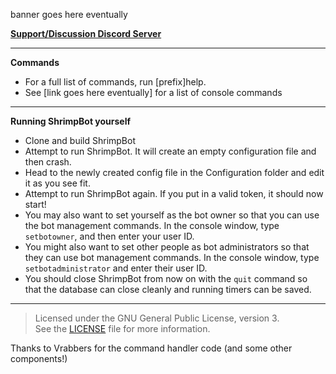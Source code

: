 banner goes here eventually

[**Support/Discussion Discord Server**](https://discord.gg/mFGFT8K)

---
**Commands**
- For a full list of commands, run [prefix]help.
- See [link goes here eventually] for a list of console commands

---
**Running ShrimpBot yourself**
- Clone and build ShrimpBot
- Attempt to run ShrimpBot. It will create an empty configuration file and then crash.
- Head to the newly created config file in the Configuration folder and edit it as you see fit.
- Attempt to run ShrimpBot again. If you put in a valid token, it should now start!
- You may also want to set yourself as the bot owner so that you can use the bot management commands. In the console window, type `setbotowner`, and then enter your user ID.
- You might also want to set other people as bot administrators so that they can use bot management commands. In the console window, type `setbotadministrator` and enter their user ID.
- You should close ShrimpBot from now on with the `quit` command so that the database can close cleanly and running timers can be saved.
---
> Licensed under the GNU General Public License, version 3.  
> See the [LICENSE](LICENSE) file for more information.  

Thanks to Vrabbers for the command handler code (and some other components!)
